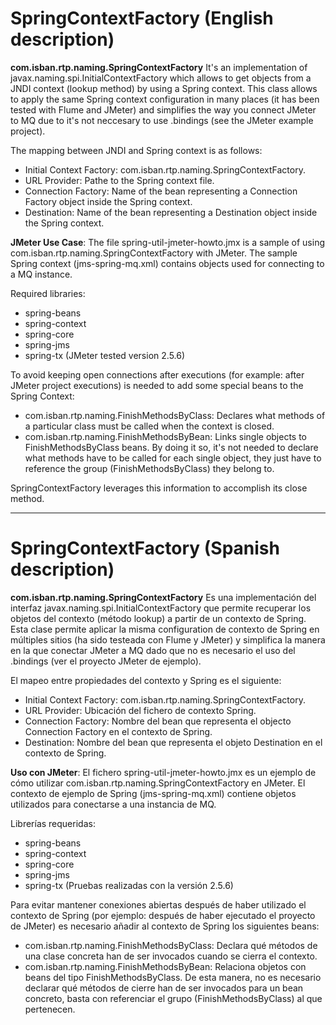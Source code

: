 # SpringContextFactory (English description)

**com.isban.rtp.naming.SpringContextFactory** It's an implementation of javax.naming.spi.InitialContextFactory which allows to get objects from a JNDI context (lookup method) by using a Spring context. This class allows to apply the same Spring context configuration in many places (it has been tested with Flume and JMeter) and simplifies the way you connect JMeter to MQ due to it's not neccesary to use .bindings (see the JMeter example project). 

The mapping between JNDI and Spring context is as follows:
 + Initial Context Factory: com.isban.rtp.naming.SpringContextFactory.
 + URL Provider: Pathe to the Spring context file.
 + Connection Factory: Name of the bean representing a Connection Factory object inside the Spring context.
 + Destination: Name of the bean representing a Destination object inside the Spring context.

**JMeter Use Case**: The file spring-util-jmeter-howto.jmx is a sample of using com.isban.rtp.naming.SpringContextFactory with JMeter. The sample Spring context (jms-spring-mq.xml) contains objects used for connecting to a MQ instance.

Required libraries:
 + spring-beans
 + spring-context
 + spring-core
 + spring-jms
 + spring-tx
 (JMeter tested version 2.5.6)
        
To avoid keeping open connections after executions (for example: after JMeter project executions) is needed to add some special beans to the Spring Context:
 + com.isban.rtp.naming.FinishMethodsByClass: Declares what methods of a particular class must be called when the context is closed.
 + com.isban.rtp.naming.FinishMethodsByBean: Links single objects to FinishMethodsByClass beans. By doing it so, it's not needed to declare what methods have to be called for each single object, they just have to reference the group (FinishMethodsByClass) they belong to.

SpringContextFactory leverages this information to accomplish its close method. 
    
----------------------------------------------------------------        

# SpringContextFactory (Spanish description)

**com.isban.rtp.naming.SpringContextFactory** Es una implementación del interfaz javax.naming.spi.InitialContextFactory que permite recuperar los objetos del contexto (método lookup) a partir de un contexto de Spring. Esta clase permite aplicar la misma configuration de contexto de Spring en múltiples sitios (ha sido testeada con Flume y JMeter) y simplifica la manera en la que conectar JMeter a MQ dado que no es necesario el uso del .bindings (ver el proyecto JMeter de ejemplo).

El mapeo entre propiedades del contexto y Spring es el siguiente:
 + Initial Context Factory: com.isban.rtp.naming.SpringContextFactory.
 + URL Provider: Ubicación del fichero de contexto Spring.
 + Connection Factory: Nombre del bean que representa el objecto Connection Factory en el contexto de Spring.
 + Destination: Nombre del bean que representa el objeto Destination en el contexto de Spring.

**Uso con JMeter**: El fichero spring-util-jmeter-howto.jmx es un ejemplo de cómo utilizar com.isban.rtp.naming.SpringContextFactory en JMeter. El contexto de ejemplo de Spring (jms-spring-mq.xml) contiene objetos utilizados para conectarse a una instancia de MQ.

Librerías requeridas:
 + spring-beans
 + spring-context
 + spring-core
 + spring-jms
 + spring-tx
 (Pruebas realizadas con la versión 2.5.6)

Para evitar mantener conexiones abiertas después de haber utilizado el contexto de Spring (por ejemplo: después de haber ejecutado el proyecto de JMeter) es necesario añadir al contexto de Spring los siguientes beans:
 + com.isban.rtp.naming.FinishMethodsByClass: Declara qué métodos de una clase concreta han de ser invocados cuando se cierra el contexto.
 + com.isban.rtp.naming.FinishMethodsByBean: Relaciona objetos con beans del tipo FinishMethodsByClass. De esta manera, no es necesario declarar qué métodos de cierre han de ser invocados para un bean concreto, basta con referenciar el grupo (FinishMethodsByClass) al que pertenecen.
